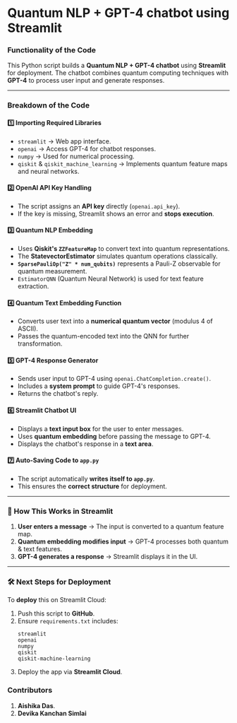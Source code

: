 # Quantum NLP + GPT-4 chatbot using Streamlit

### **Functionality of the Code**
This Python script builds a **Quantum NLP + GPT-4 chatbot** using **Streamlit** for deployment. The chatbot combines quantum computing techniques with **GPT-4** to process user input and generate responses.

---

### **Breakdown of the Code**
#### **1️⃣ Importing Required Libraries**
- `streamlit` → Web app interface.
- `openai` → Access GPT-4 for chatbot responses.
- `numpy` → Used for numerical processing.
- `qiskit` & `qiskit_machine_learning` → Implements quantum feature maps and neural networks.

#### **2️⃣ OpenAI API Key Handling**
- The script assigns an **API key** directly (`openai.api_key`).
- If the key is missing, Streamlit shows an error and **stops execution**.

#### **3️⃣ Quantum NLP Embedding**
- Uses **Qiskit's `ZZFeatureMap`** to convert text into quantum representations.
- The **StatevectorEstimator** simulates quantum operations classically.
- **`SparsePauliOp("Z" * num_qubits)`** represents a Pauli-Z observable for quantum measurement.
- `EstimatorQNN` (Quantum Neural Network) is used for text feature extraction.

#### **4️⃣ Quantum Text Embedding Function**
- Converts user text into a **numerical quantum vector** (modulus 4 of ASCII).
- Passes the quantum-encoded text into the QNN for further transformation.

#### **5️⃣ GPT-4 Response Generator**
- Sends user input to GPT-4 using `openai.ChatCompletion.create()`.
- Includes a **system prompt** to guide GPT-4's responses.
- Returns the chatbot's reply.

#### **6️⃣ Streamlit Chatbot UI**
- Displays a **text input box** for the user to enter messages.
- Uses **quantum embedding** before passing the message to GPT-4.
- Displays the chatbot's response in a **text area**.

#### **7️⃣ Auto-Saving Code to `app.py`**
- The script automatically **writes itself to `app.py`**.
- This ensures the **correct structure** for deployment.

---

### **🚀 How This Works in Streamlit**
1. **User enters a message** → The input is converted to a quantum feature map.
2. **Quantum embedding modifies input** → GPT-4 processes both quantum & text features.
3. **GPT-4 generates a response** → Streamlit displays it in the UI.

---

### **🛠️ Next Steps for Deployment**
To **deploy** this on Streamlit Cloud:
1. Push this script to **GitHub**.
2. Ensure `requirements.txt` includes:
   ```
   streamlit
   openai
   numpy
   qiskit
   qiskit-machine-learning
   ```
3. Deploy the app via **Streamlit Cloud**.

### Contributors
1. **Aishika Das**.
2. **Devika Kanchan Simlai**
